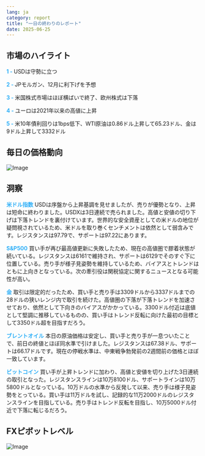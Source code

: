 ```yaml
---
lang: ja
category: report
title: "一日の終わりのレポート"
date: 2025-06-25
---
```



<h2>市場のハイライト</h2>
<strong style="color: #2caef7;">1 - </strong> USDは守勢に立つ

<strong style="color: #2caef7;">2 - </strong> JPモルガン、12月に利下げを予想

<strong style="color: #2caef7;">3 - </strong> 米国株式市場はほぼ横ばいで終了、欧州株式は下落

<strong style="color: #2caef7;">4 - </strong> ユーロは2021年以来の高値に上昇

<strong style="color: #2caef7;">5 - </strong> 米10年債利回りは1bps低下、WTI原油は0.86ドル上昇して65.23ドル、金は9ドル上昇して3332ドル



<h2>毎日の価格動向</h2>
<img src="https://markleighedu.github.io/img/Jun-2025/25-Jun-2025/price.jpg" alt="Image"/>

<h2>洞察</h2>
<strong style="color: #2caef7;">米ドル指数</strong> USDは序盤から上昇基調を見せましたが、売りが優勢となり、上昇は短命に終わりました。USDXは3日連続で売られました。高値と安値の切り下げは下落トレンドを裏付けています。世界的な安全資産としての米ドルの地位が疑問視されているため、米ドルを取り巻くセンチメントは依然として弱含みです。レジスタンスは97.79で、サポートは97.22にあります。

<strong style="color: #2caef7;">S&P500</strong> 買い手が再び最高値更新に失敗したため、現在の高値圏で膠着状態が続いている。レジスタンスは6161で維持され、サポートは6129でそのすぐ下に位置している。売り手が様子見姿勢を維持しているため、バイアスとトレンドはともに上向きとなっている。次の牽引役は関税協定に関するニュースとなる可能性が高い。

<strong style="color: #2caef7;">金</strong> 取引は限定的だったため、買い手と売り手は3309ドルから3337ドルまでの28ドルの狭いレンジ内で取引を続けた。高値圏の下落が下落トレンドを加速させており、依然として下向きのバイアスがかかっている。3300ドル付近は底値として堅調に推移しているものの、買い手はトレンド反転に向けた最初の目標として3350ドル超を目指すだろう。

<strong style="color: #2caef7;">ブレントオイル</strong> 本日の原油価格は安定し、買い手と売り手が一息ついたことで、前日の終値とほぼ同水準で引けました。レジスタンスは67.38ドル、サポートは66.17ドルです。現在の停戦水準は、中東戦争勃発前の2週間前の価格とほぼ一致しています。

<strong style="color: #2caef7;">ビットコイン</strong> 買い手が上昇トレンドに加わり、高値と安値を切り上げた3日連続の取引となった。レジスタンスラインは10万8100ドル、サポートラインは10万5800ドルとなっている。10万ドルの水準から反発して以来、売り手は様子見姿勢をとっている。買い手は11万ドルを試し、記録的な11万2000ドルのレジスタンスラインを目指している。売り手はトレンド反転を目指し、10万5000ドル付近で下落に転じるだろう。



<h2>FXピボットレベル</h2>
<img src="https://markleighedu.github.io/img/Jun-2025/25-Jun-2025/pivot.jpg" alt="Image"/>